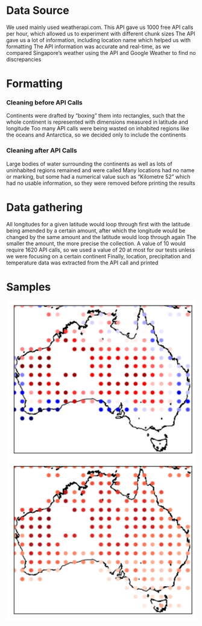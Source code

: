 # Data Source
We used  mainly used weatherapi.com.
This API gave us 1000 free API calls per hour, which allowed us to experiment with different chunk sizes
The API gave us a lot of information, including location name which helped us with formatting
The API information was accurate and real-time, as we compared Singapore’s weather using the API and Google Weather to find no discrepancies

# Formatting
### Cleaning before API Calls
Continents were drafted by “boxing” them into rectangles, such that the whole continent is represented with dimensions measured in latitude and longitude
Too many API calls were being wasted on inhabited regions like the oceans and Antarctica, so we decided only to include the continents
### Cleaning after API Calls
Large bodies of water surrounding the continents as well as lots of uninhabited regions remained and were called
Many locations had no name or marking, but some had a numerical value such as “Kilometre 52” which had no usable information, so they were removed before printing the results

# Data gathering
All longitudes for a given latitude would loop through first with the latitude being amended by a certain amount, after which the longitude would be changed by the same amount and the latitude would loop through again
The smaller the amount, the more precise the collection. A value of 10 would require 1620 API calls, so we used a value of 20 at most for our tests unless we were focusing on a certain continent
Finally, location, precipitation and temperature data was extracted from the API call and printed

# Samples
<img src="https://raw.githubusercontent.com/Raghuveer-Singh-Git/LBTOWA/main/Weather_Data/AustraliaNew.png" style="width:600px">
<img src="https://raw.githubusercontent.com/Raghuveer-Singh-Git/LBTOWA/main/Weather_Data/weather-data-demo.png" style="width:600px">

